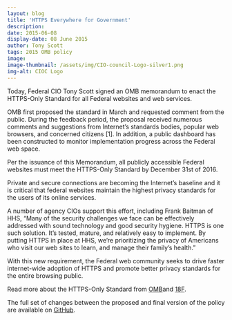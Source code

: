 ```yaml
---
layout: blog
title: 'HTTPS Everywhere for Government'
description:
date: 2015-06-08
display-date: 08 June 2015
author: Tony Scott
tags: 2015 OMB policy
image:
image-thumbnail: /assets/img/CIO-council-Logo-silver1.png
img-alt: CIOC Logo
---
```

Today, Federal CIO Tony Scott signed an OMB memorandum to enact the HTTPS-Only Standard for all Federal websites and web services.

OMB first proposed the standard in March and requested comment from the public. During the feedback period, the proposal received numerous comments and suggestions from Internet’s standards bodies, popular web browsers, and concerned citizens [1]. In addition, a public dashboard has been constructed to monitor implementation progress across the Federal web space.

Per the issuance of this Memorandum, all publicly accessible Federal websites must meet the HTTPS-Only Standard by December 31st of 2016.

Private and secure connections are becoming the Internet’s baseline and it is critical that federal websites maintain the highest privacy standards for the users of its online services.

A number of agency CIOs support this effort, including Frank Baitman of HHS, “Many of the security challenges we face can be effectively addressed with sound technology and good security hygiene. HTTPS is one such solution. It’s tested, mature, and relatively easy to implement. By putting HTTPS in place at HHS, we’re prioritizing the privacy of Americans who visit our web sites to learn, and manage their family’s health.”

With this new requirement, the Federal web community seeks to drive faster internet-wide adoption of HTTPS and promote better privacy standards for the entire browsing public.

Read more about the HTTPS-Only Standard from [OMB](https://www.whitehouse.gov/blog/2015/06/08/https-everywhere-government)and [18F](https://18f.gsa.gov/2015/06/08/the-us-government-is-moving-to-https-everywhere).

The full set of changes between the proposed and final version of the policy are available on [GitHub](https://github.com/gsa/https/issues).
